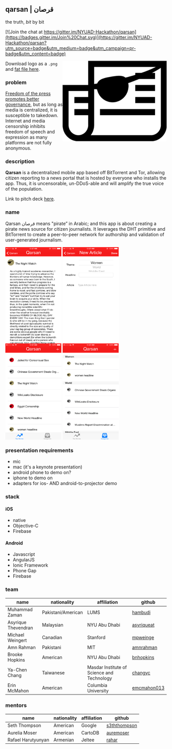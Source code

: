 ## qarsan | قرصان

the truth, _bit_ by bit

[![Join the chat at https://gitter.im/NYUAD-Hackathon/qarsan](https://badges.gitter.im/Join%20Chat.svg)](https://gitter.im/NYUAD-Hackathon/qarsan?utm_source=badge&utm_medium=badge&utm_campaign=pr-badge&utm_content=badge)

[<img src="https://raw.githubusercontent.com/NYUAD-Hackathon/Qarsan/master/img/logo.png" align="right" alt="arrrg matey" margin="2px" height="250" width="325">](https://www.dropbox.com/sh/zq0qj2xuhgxre38/AAB7cbrFnly7WG2eSlp6PJWwa?dl=0)

Download logo as a `.png` and [fat file here](https://www.dropbox.com/sh/zq0qj2xuhgxre38/AAB7cbrFnly7WG2eSlp6PJWwa?dl=0).

### problem

[Freedom of the press promotes better governance](http://www.gsdrc.org/go/display&type=Document&id=3719), but as long as media is centralized, it is susceptible to takedown. Internet and media censorship inhibits freedom of speech and expression as many platforms are not fully anonymous.

### description

**Qarsan** is a decentralized mobile app based off BitTorrent and Tor, allowing citizen reporting to a news portal that is hosted by everyone who installs the app. Thus, it is uncensorable, un-DDoS-able and will amplify the true voice of the population.

Link to pitch deck [here](https://docs.google.com/presentation/d/10_T974yCoe16eWtwe8IB_3pDfLxA0QsiVwbbCS-Wi74/edit?usp=sharing).

### name

Qarsan قرصان means "pirate” in Arabic; and this app is about creating a pirate news source for citizen journalists. It leverages the DHT primitive and BitTorrent to create a peer-to-peer network for authorship and validation of user-generated journalism.


<img src="https://raw.githubusercontent.com/NYUAD-Hackathon/Qarsan/master/img/img1.png" align="center" alt="arrrg matey" margin="2px" height="300" width="175">
<img src="https://raw.githubusercontent.com/NYUAD-Hackathon/Qarsan/master/img/img2.png" align="center" alt="arrrg matey" margin="4px" height="300" width="175">
<img src="https://raw.githubusercontent.com/NYUAD-Hackathon/Qarsan/master/img/img4.png" align="center" alt="arrrg matey" margin="2px" height="300" width="175">
<img src="https://raw.githubusercontent.com/NYUAD-Hackathon/Qarsan/master/img/img3.png" align="center" alt="arrrg matey" margin="2px" height="300" width="175">


### presentation requirements

 * mic
 * mac (it's a keynote presentation)
 * android phone to demo on?
 * iphone to demo on
 * adapters for ios- AND android-to-projector demo

### stack

#### iOS
* native
* Objective-C
* Firebase

#### Android
* Javascript
* AngularJS
* Ionic Framework
* Phone Gap
* Firebase

### team

| name | nationality | affiliation | github |
|----------------------------------------------|-------------|-------------|-------------------------------------------------|
| Muhammad Zaman | Pakistani/American | LUMS | [hambudi](https://github.com/hambudi) |
| Asyrique Thevendran | Malaysian | NYU Abu Dhabi | [asyriqueat](https://github.com/asyriqueat) |
| Michael Weingert | Canadian | Stanford | [mpweinge](https://github.com/mpweinge) |
| Amn Rahman | Pakistani | MIT | [amnrahman](https://github.com/amnrahman) |
| Brooke Hopkins | American | NYU Abu Dhabi | [bnhopkins](https://github.com/bnhopkins) |
| Ya-Chen Chang | Taiwanese | Masdar Institute of Science and Technology | [changyc](https://github.com/changyc) |
| Erin McMahon | American | Columbia University | [emcmahon013](https://github.com/emcmahon013) |

### mentors

| name | nationality | affiliation | github |
|----------------------------------------------|-------------|-------------|-------------------------------------------------|
| Seth Thompson | American | Google | [s3ththompson](https://github.com/s3ththompson) |
| Aurelia Moser | American | CartoDB | [auremoser](https://github.com/auremoser) |
| Rafael Harutyunyan | Armenian | Jeltee | [rahar](https://github.com/rahar) |


